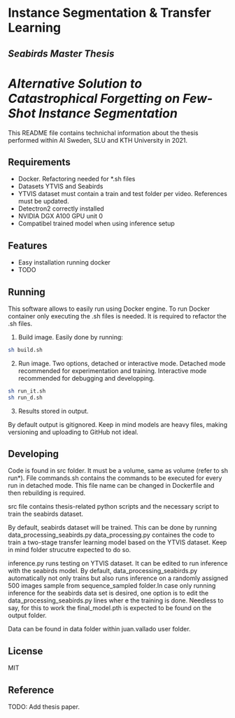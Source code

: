 # Instance Segmentation & Transfer Learning
## _Seabirds Master Thesis_
# _Alternative Solution to Catastrophical Forgetting on Few-Shot Instance Segmentation_

This README file contains technichal information about the thesis performed within AI Sweden, SLU and KTH University in 2021.

## Requirements

- Docker. Refactoring needed for *.sh files
- Datasets YTVIS and Seabirds
- YTVIS dataset must contain a train and test folder per video. References must be updated.
- Detectron2 correctly installed
- NVIDIA DGX A100 GPU unit 0
- Compatibel trained model when using inference setup

## Features

- Easy installation running docker
- TODO

## Running

This software allows to easily run using Docker engine. To run Docker container only executing the .sh files is needed. It is required to refactor the .sh files.
1. Build image. Easily done by running:
```sh
sh build.sh
````
2. Run image. Two options, detached or interactive mode. Detached mode recommended for experimentation and training. Interactive mode recommended for debugging and developping.
```sh
sh run_it.sh
sh run_d.sh
```
3. Results stored in output. 

By default output is gitignored. Keep in mind models are heavy files, making versioning and uploading to GitHub not ideal.


## Developing

Code is found in src folder. It must be a volume, same as volume (refer to sh run*). File commands.sh contains the commands to be executed for every run in detached mode. This file name can be changed in Dockerfile and then rebuilding is required.

src file contains thesis-related python scripts and the necessary script to train the seabirds dataset. 

By default, seabirds dataset will be trained. This can be done by running data_processing_seabirds.py 
data_processing.py containes the code to train a two-stage transfer learning model based on the YTVIS dataset. Keep in mind folder strucutre expected to do so.

inference.py runs testing on YTVIS dataset. It can be edited to run inference with the seabirds model. By default, data_processing_seabirds.py automatically not only trains but also runs inference on a randomly assigned 500 images sample from sequence_sampled folder.In case only running inference for the seabirds data
set is desired, one option is to edit the data_processing_seabirds.py lines wher
e the training is done. Needless to say, for this to work the final_model.pth is
 expected to be found on the output folder. 

Data can be found in data folder within juan.vallado user folder.






## License

MIT

## Reference
TODO: Add thesis paper.


